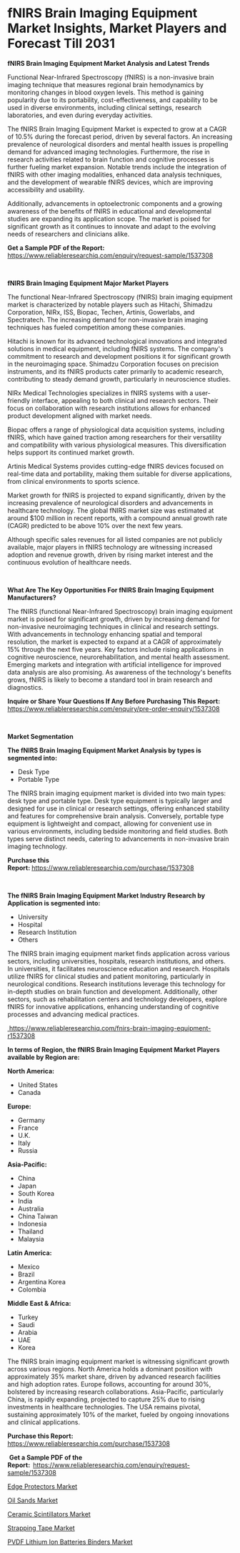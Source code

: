 <p><h1>fNIRS Brain Imaging Equipment Market Insights, Market Players and Forecast Till 2031</h1></p><p><strong>fNIRS Brain Imaging Equipment Market Analysis and Latest Trends</strong></p>
<p><p>Functional Near-Infrared Spectroscopy (fNIRS) is a non-invasive brain imaging technique that measures regional brain hemodynamics by monitoring changes in blood oxygen levels. This method is gaining popularity due to its portability, cost-effectiveness, and capability to be used in diverse environments, including clinical settings, research laboratories, and even during everyday activities.</p><p>The fNIRS Brain Imaging Equipment Market is expected to grow at a CAGR of 10.5% during the forecast period, driven by several factors. An increasing prevalence of neurological disorders and mental health issues is propelling demand for advanced imaging technologies. Furthermore, the rise in research activities related to brain function and cognitive processes is further fueling market expansion. Notable trends include the integration of fNIRS with other imaging modalities, enhanced data analysis techniques, and the development of wearable fNIRS devices, which are improving accessibility and usability.</p><p>Additionally, advancements in optoelectronic components and a growing awareness of the benefits of fNIRS in educational and developmental studies are expanding its application scope. The market is poised for significant growth as it continues to innovate and adapt to the evolving needs of researchers and clinicians alike.</p></p>
<p><strong>Get a Sample PDF of the Report:&nbsp;</strong> <a href="https://www.reliableresearchiq.com/enquiry/request-sample/1537308?utm_campaign=114&utm_medium=2&utm_source=Github&utm_content=ia&utm_term=10122024&utm_id=fnirs-brain-imaging-equipment">https://www.reliableresearchiq.com/enquiry/request-sample/1537308</a></p>
<p>&nbsp;</p>
<p><strong>fNIRS Brain Imaging Equipment Major Market Players</strong></p>
<p><p>The functional Near-Infrared Spectroscopy (fNIRS) brain imaging equipment market is characterized by notable players such as Hitachi, Shimadzu Corporation, NIRx, ISS, Biopac, Techen, Artinis, Gowerlabs, and Spectratech. The increasing demand for non-invasive brain imaging techniques has fueled competition among these companies.</p><p>Hitachi is known for its advanced technological innovations and integrated solutions in medical equipment, including fNIRS systems. The company's commitment to research and development positions it for significant growth in the neuroimaging space. Shimadzu Corporation focuses on precision instruments, and its fNIRS products cater primarily to academic research, contributing to steady demand growth, particularly in neuroscience studies.</p><p>NIRx Medical Technologies specializes in fNIRS systems with a user-friendly interface, appealing to both clinical and research sectors. Their focus on collaboration with research institutions allows for enhanced product development aligned with market needs.</p><p>Biopac offers a range of physiological data acquisition systems, including fNIRS, which have gained traction among researchers for their versatility and compatibility with various physiological measures. This diversification helps support its continued market growth.</p><p>Artinis Medical Systems provides cutting-edge fNIRS devices focused on real-time data and portability, making them suitable for diverse applications, from clinical environments to sports science.</p><p>Market growth for fNIRS is projected to expand significantly, driven by the increasing prevalence of neurological disorders and advancements in healthcare technology. The global fNIRS market size was estimated at around $100 million in recent reports, with a compound annual growth rate (CAGR) predicted to be above 10% over the next few years.</p><p>Although specific sales revenues for all listed companies are not publicly available, major players in fNIRS technology are witnessing increased adoption and revenue growth, driven by rising market interest and the continuous evolution of healthcare needs.</p></p>
<p>&nbsp;</p>
<p><strong>What Are The Key Opportunities For fNIRS Brain Imaging Equipment Manufacturers?</strong></p>
<p><p>The fNIRS (functional Near-Infrared Spectroscopy) brain imaging equipment market is poised for significant growth, driven by increasing demand for non-invasive neuroimaging techniques in clinical and research settings. With advancements in technology enhancing spatial and temporal resolution, the market is expected to expand at a CAGR of approximately 15% through the next five years. Key factors include rising applications in cognitive neuroscience, neurorehabilitation, and mental health assessment. Emerging markets and integration with artificial intelligence for improved data analysis are also promising. As awareness of the technology's benefits grows, fNIRS is likely to become a standard tool in brain research and diagnostics.</p></p>
<p><strong>Inquire or Share Your Questions If Any Before Purchasing This Report:</strong> <a href="https://www.reliableresearchiq.com/enquiry/pre-order-enquiry/1537308?utm_campaign=114&utm_medium=2&utm_source=Github&utm_content=ia&utm_term=10122024&utm_id=fnirs-brain-imaging-equipment">https://www.reliableresearchiq.com/enquiry/pre-order-enquiry/1537308</a></p>
<p>&nbsp;</p>
<p><strong>Market Segmentation</strong></p>
<p><strong>The fNIRS Brain Imaging Equipment Market Analysis by types is segmented into:</strong></p>
<p><ul><li>Desk Type</li><li>Portable Type</li></ul></p>
<p><p>The fNIRS brain imaging equipment market is divided into two main types: desk type and portable type. Desk type equipment is typically larger and designed for use in clinical or research settings, offering enhanced stability and features for comprehensive brain analysis. Conversely, portable type equipment is lightweight and compact, allowing for convenient use in various environments, including bedside monitoring and field studies. Both types serve distinct needs, catering to advancements in non-invasive brain imaging technology.</p></p>
<p><strong>Purchase this Report:&nbsp;</strong><a href="https://www.reliableresearchiq.com/purchase/1537308?utm_campaign=114&utm_medium=2&utm_source=Github&utm_content=ia&utm_term=10122024&utm_id=fnirs-brain-imaging-equipment">https://www.reliableresearchiq.com/purchase/1537308</a></p>
<p>&nbsp;</p>
<p><strong>The fNIRS Brain Imaging Equipment Market Industry Research by Application is segmented into:</strong></p>
<p><ul><li>University</li><li>Hospital</li><li>Research Institution</li><li>Others</li></ul></p>
<p><p>The fNIRS brain imaging equipment market finds application across various sectors, including universities, hospitals, research institutions, and others. In universities, it facilitates neuroscience education and research. Hospitals utilize fNIRS for clinical studies and patient monitoring, particularly in neurological conditions. Research institutions leverage this technology for in-depth studies on brain function and development. Additionally, other sectors, such as rehabilitation centers and technology developers, explore fNIRS for innovative applications, enhancing understanding of cognitive processes and advancing medical practices.</p></p>
<p><a href="https://www.reliableresearchiq.com/fnirs-brain-imaging-equipment-r1537308?utm_campaign=114&utm_medium=2&utm_source=Github&utm_content=ia&utm_term=10122024&utm_id=fnirs-brain-imaging-equipment">&nbsp;https://www.reliableresearchiq.com/fnirs-brain-imaging-equipment-r1537308</a></p>
<p><strong>In terms of Region, the fNIRS Brain Imaging Equipment Market Players available by Region are:</strong></p>
<p>
    <p> <strong> North America: </strong>
        <ul>
            <li>United States</li>
            <li>Canada</li>
        </ul>
        </p> 
    <p> <strong> Europe: </strong>
        <ul>
            <li>Germany</li>
            <li>France</li>
            <li>U.K.</li>
            <li>Italy</li>
            <li>Russia</li>
        </ul>
        </p> 
    <p> <strong> Asia-Pacific: </strong>
        <ul>
            <li>China</li>
            <li>Japan</li>
            <li>South Korea</li>
            <li>India</li>
            <li>Australia</li>
            <li>China Taiwan</li>
            <li>Indonesia</li>
            <li>Thailand</li>
            <li>Malaysia</li>
        </ul>
        </p> 
    <p> <strong> Latin America: </strong>
        <ul>
            <li>Mexico</li>
            <li>Brazil</li>
            <li>Argentina Korea</li>
            <li>Colombia</li>
        </ul>
        </p> 
    <p> <strong> Middle East & Africa: </strong>
        <ul>
            <li>Turkey</li>
            <li>Saudi</li>
            <li>Arabia</li>
            <li>UAE</li>
            <li>Korea</li>
        </ul>
    </p>
    </p>
<p><p>The fNIRS brain imaging equipment market is witnessing significant growth across various regions. North America holds a dominant position with approximately 35% market share, driven by advanced research facilities and high adoption rates. Europe follows, accounting for around 30%, bolstered by increasing research collaborations. Asia-Pacific, particularly China, is rapidly expanding, projected to capture 25% due to rising investments in healthcare technologies. The USA remains pivotal, sustaining approximately 10% of the market, fueled by ongoing innovations and clinical applications.</p></p>
<p><strong>Purchase this Report: </strong><a href="https://www.reliableresearchiq.com/purchase/1537308?utm_campaign=114&utm_medium=2&utm_source=Github&utm_content=ia&utm_term=10122024&utm_id=fnirs-brain-imaging-equipment">https://www.reliableresearchiq.com/purchase/1537308</a></p>
<p>&nbsp;<strong>Get a Sample PDF of the Report:&nbsp;&nbsp;</strong><a href="https://www.reliableresearchiq.com/enquiry/request-sample/1537308?utm_campaign=114&utm_medium=2&utm_source=Github&utm_content=ia&utm_term=10122024&utm_id=fnirs-brain-imaging-equipment">https://www.reliableresearchiq.com/enquiry/request-sample/1537308</a></p>
<p><strong></strong></p>
<p><p><a href="https://www.linkedin.com/pulse/forecasting-trends-edge-protectors-market-sales-revenue-projected-g6wzf?utm_campaign=114&utm_medium=2&utm_source=Github&utm_content=ia&utm_term=10122024&utm_id=fnirs-brain-imaging-equipment">Edge Protectors Market</a></p><p><a href="https://www.linkedin.com/pulse/c-hannibex-sqmmf?utm_campaign=114&utm_medium=2&utm_source=Github&utm_content=ia&utm_term=10122024&utm_id=fnirs-brain-imaging-equipment">Oil Sands Market</a></p><p><a href="https://www.linkedin.com/pulse/market-insights-global-ceramic-scintillators-forecast-innovation-j2wzf?utm_campaign=114&utm_medium=2&utm_source=Github&utm_content=ia&utm_term=10122024&utm_id=fnirs-brain-imaging-equipment">Ceramic Scintillators Market</a></p><p><a href="https://www.linkedin.com/pulse/insightful-strapping-tape-market-report-2024-2031-development-p6aaf?utm_campaign=114&utm_medium=2&utm_source=Github&utm_content=ia&utm_term=10122024&utm_id=fnirs-brain-imaging-equipment">Strapping Tape Market</a></p><p><a href="https://github.com/macihodgin198888/Market-Research-Report-List-1/blob/main/pvdf-lithium-ion-batteries-binders-market.md?utm_campaign=114&utm_medium=2&utm_source=Github&utm_content=ia&utm_term=10122024&utm_id=fnirs-brain-imaging-equipment">PVDF Lithium Ion Batteries Binders Market</a></p></p>